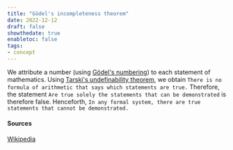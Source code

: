 ```yaml
---
title: "Gödel's incompleteness theorem"
date: 2022-12-12
draft: false
showthedate: true
enabletoc: false
tags:
- concept
---
```


We attribute a number (using [Gödel's numbering](concept/Gödel's%20numbering.md)) to each statement of mathematics. Using [Tarski's undefinability theorem](concept/Tarski's%20undefinability%20theorem.md), we obtain 
```There is no formula of arithmetic that says which statements are true.``` Therefore, the statement  ```Are true solely the statements that can be demonstrated``` is therefore false. 
Henceforth,  ```In any formal system, there are true statements that cannot be demonstrated.```

#### Sources

[Wikipedia](https://en.wikipedia.org/wiki/G%C3%B6del%27s_incompleteness_theorems)

